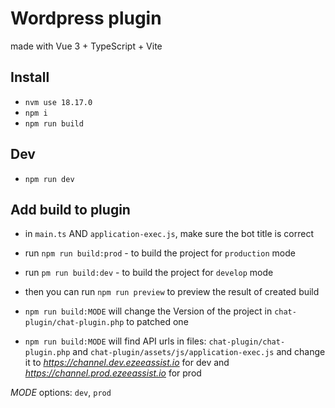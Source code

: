 # Wordpress plugin
made with Vue 3 + TypeScript + Vite

## Install

- `nvm use 18.17.0`
- `npm i`
- `npm run build`

## Dev
- `npm run dev`

## Add build to plugin
- in `main.ts` AND `application-exec.js`, make sure the bot title is correct 
- run `npm run build:prod` - to build the project for `production` mode
- run `pm run build:dev` - to build the project for `develop` mode
- then you can run `npm run preview` to preview the result of created build

 - `npm run build:MODE` will change the Version of the project in `chat-plugin/chat-plugin.php` to patched one

 - `npm run build:MODE` will find API urls in files: `chat-plugin/chat-plugin.php` and 
    `chat-plugin/assets/js/application-exec.js`
    and change it to *https://channel.dev.ezeeassist.io* for dev and *https://channel.prod.ezeeassist.io* for prod

 *MODE* options: `dev`, `prod`
